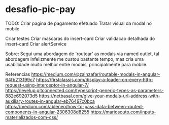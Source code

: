 # desafio-pic-pay
TODO:
Criar pagina de pagamento efetuado
Tratar visual da modal no mobile

Criar testes
Criar mascaras do insert-card
Criar validacao detalhada do insert-card
Criar alertService

Sobre: 
Segui uma abordagem de 'routear' as modais via named outlet, tal abordagem infelizmente me custou bastante tempo, 
  mas cria uma usabilidade muito melhor entre modais, principalmente para mobile.

Referencias
https://medium.com/@zainzafar/routable-modals-in-angular-64fb213199c7
https://firstclassjs.com/display-a-loader-on-every-http-request-using-interceptor-in-angular-7/
https://levelup.gitconnected.com/typescript-generic-types-as-parameters-882e692073d5
https://netbasal.com/give-your-modals-url-address-with-auxiliary-routes-in-angular-eb76497c0bca
https://medium.com/ableneo/how-to-pass-data-between-routed-components-in-angular-2306308d8255
https://mariosouto.com/inputs-materializados-com-css/